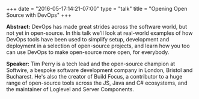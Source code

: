 +++
date = "2016-05-17:14:21-07:00"
type = "talk"
title = "Opening Open Source with DevOps"
+++

**Abstract:**
DevOps has made great strides across the software world, but not yet in open-source. In this talk we'll look at real-world examples of how DevOps tools have been used to simplify setup, development and deployment in a selection of open-source projects, and learn how you too can use DevOps to make open-source more open, for everybody.

**Speaker:**
Tim Perry is a tech lead and the open-source champion at Softwire, a bespoke software development company in London, Bristol and Bucharest. He's also the creator of Build Focus, a contributor to a huge range of open-source tools across the JS, Java and C# ecosystems, and the maintainer of Loglevel and Server Components.


